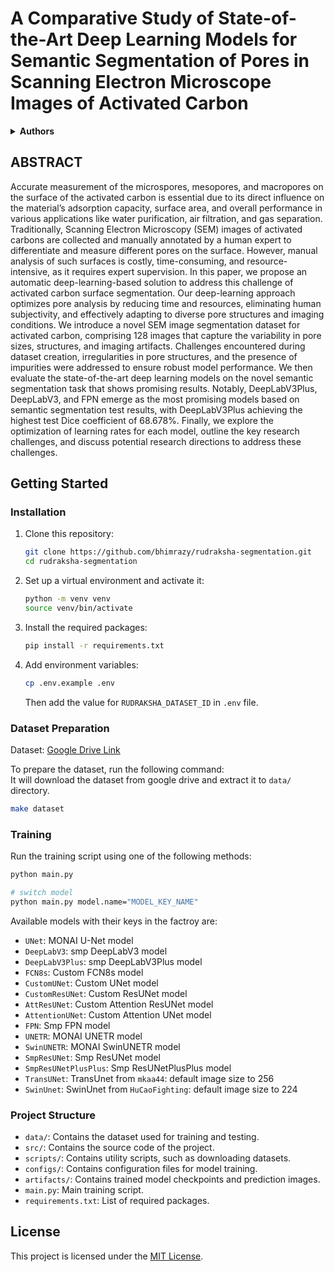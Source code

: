 # A Comparative Study of State-of-the-Art Deep Learning Models for Semantic Segmentation of Pores in Scanning Electron Microscope Images of Activated Carbon
<details>
<summary><strong>Authors</strong></summary>

- **Bishwas Pokharel**  
  - Department of Electronics and Computer Engineering, Pulchowk Campus, Institute of Engineering, Tribhuvan University, Kathmandu 44700, Nepal  
  - Email: [pokharel09.bsws@gmail.com](mailto:pokharel09.bsws@gmail.com)  
  - Corresponding author

- **Anjuli Sapkota**  
  - Department of Civil Engineering, Pulchowk Campus, IOE, Tribhuvan University, Nepal  
  - Email: [anjulisapkota95@gmail.com](mailto:anjulisapkota95@gmail.com)  

- **Bhimraj Yadav**  
  - Software Engineer, Fetchly, LLC. Austin, Texas  
  - Email: [bhimrajyadav977@gmail.com](mailto:bhimrajyadav977@gmail.com)  

- **Vasanta Gurung**  
  - Materials Science Engineering, College of Engineering, University of North Texas, Discovery Park, Denton, TX, 76207, USA  
  - Email: [vasantagurung@my.unt.edu](mailto:vasantagurung@my.unt.edu)  

- **Mandira Pradhananga Adhikari**  
  - Central Department of Chemistry, Tribhuvan University, Kirtipur, Kathmandu 44613, Nepal  
  - Email: [mandira43@hotmail.com](mailto:mandira43@hotmail.com)  

- **Nanda Bikram Adhikari**  
  - Department of Electronics and Computer Engineering, Pulchowk Campus, Institute of Engineering, Tribhuvan University, Kathmandu 44700, Nepal  
  - Email: [adhikari@ioe.edu.np](mailto:adhikari@ioe.edu.np)  
  - Corresponding author

</details>


## ABSTRACT

Accurate measurement of the microspores, mesopores, and macropores on the surface of the activated carbon is essential due to its direct influence on the material’s adsorption capacity, surface area, and overall performance in various applications like water purification, air filtration, and gas separation. Traditionally, Scanning Electron Microscopy (SEM) images of activated carbons are collected and manually annotated by a human expert to differentiate and measure different pores on the surface. However, manual analysis of such surfaces is costly, time-consuming, and resource-intensive, as it requires expert supervision. In this paper, we propose an automatic deep-learning-based solution to address this challenge of activated carbon surface segmentation. Our deep-learning approach optimizes pore analysis by reducing time and resources, eliminating human subjectivity, and effectively adapting to diverse pore structures and imaging conditions. We introduce a novel SEM image segmentation dataset for activated carbon, comprising 128 images that capture the variability in pore sizes, structures, and imaging artifacts. Challenges encountered during dataset creation, irregularities in pore structures, and the presence of impurities were addressed to ensure robust model performance. We then evaluate the state-of-the-art deep learning models on the novel semantic segmentation task that shows promising results. Notably, DeepLabV3Plus, DeepLabV3, and FPN emerge as the most promising models based on semantic segmentation test results, with DeepLabV3Plus achieving the highest test Dice coefficient of 68.678%. Finally, we explore the optimization of learning rates for each model, outline the key research challenges, and discuss potential research directions to address these challenges.

## Getting Started

### Installation

1. Clone this repository:

   ```bash
   git clone https://github.com/bhimrazy/rudraksha-segmentation.git
   cd rudraksha-segmentation
   ```

2. Set up a virtual environment and activate it:

   ```bash
   python -m venv venv
   source venv/bin/activate
   ```

3. Install the required packages:

   ```bash
   pip install -r requirements.txt
   ```

4. Add environment variables:

   ```bash
   cp .env.example .env
   ```

   Then add the value for `RUDRAKSHA_DATASET_ID` in `.env` file.

### Dataset Preparation
Dataset: [Google Drive Link](https://drive.google.com/file/d/1tDXtqwsaPsLEi0lWL3ONM68lgyJEfLC0) 

To prepare the dataset, run the following command:\
It will download the dataset from google drive and extract it to `data/` directory.

```bash
make dataset
```

### Training

Run the training script using one of the following methods:

```bash
python main.py

# switch model
python main.py model.name="MODEL_KEY_NAME"
```

Available models with their keys in the factroy are:

- `UNet`: MONAI U-Net model
- `DeepLabV3`: smp DeepLabV3 model
- `DeepLabV3Plus`: smp DeepLabV3Plus model
- `FCN8s`: Custom FCN8s model
- `CustomUNet`: Custom UNet model
- `CustomResUNet`: Custom ResUNet model
- `AttResUNet`: Custom Attention ResUNet model
- `AttentionUNet`: Custom Attention UNet model
- `FPN`: Smp FPN model
- `UNETR`: MONAI UNETR model
- `SwinUNETR`: MONAI SwinUNETR model
- `SmpResUNet`: Smp ResUNet model
- `SmpResUNetPlusPlus`: Smp ResUNetPlusPlus model
- `TransUNet`: TransUnet from `mkaa44`: default image size to 256
- `SwinUnet`: SwinUnet from `HuCaoFighting`: default image size to 224

### Project Structure

- `data/`: Contains the dataset used for training and testing.
- `src/`: Contains the source code of the project.
- `scripts/`: Contains utility scripts, such as downloading datasets.
- `configs/`: Contains configuration files for model training.
- `artifacts/`: Contains trained model checkpoints and prediction images.
- `main.py`: Main training script.
- `requirements.txt`: List of required packages.

## License

This project is licensed under the [MIT License](LICENSE).
